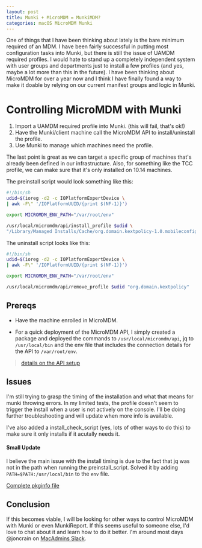 ```yaml
---
layout: post
title: Munki + MicroMDM = MunkiMDM?
categories: macOS MicroMDM Munki
---
```


One of things that I have been thinking about lately is the bare minimum required of an MDM. I have been fairly successful in putting most configuration tasks into Munki, but there is still the issue of UAMDM required profiles. I would hate to stand up a completely independent system with user groups and departments just to install a few profiles (and yes, maybe a lot more than this in the future). I have been thinking about MicroMDM for over a year now and I think I have finally found a way to make it doable by relying on our current manifest groups and logic in Munki. 

# Controlling MicroMDM with Munki

1. Import a UAMDM required profile into Munki. (this will fail, that's ok!)
2. Have the Munki/client machine call the MicroMDM API to install/uninstall the profile.
3. Use Munki to manage which machines need the profile.

The last point is great as we can target a specific group of machines that's already been defined in our infrastructure. Also, for something like the TCC profile, we can make sure that it's only installed on 10.14 machines.

The preinstall script would look something like this:
```sh
#!/bin/sh
udid=$(ioreg -d2 -c IOPlatformExpertDevice \
| awk -F\" '/IOPlatformUUID/{print $(NF-1)}')

export MICROMDM_ENV_PATH="/var/root/env"

/usr/local/micromdm/api/install_profile $udid \
"/Library/Managed Installs/Cache/org.domain.kextpolicy-1.0.mobileconfig"
```
The uninstall script looks like this:
```sh
#!/bin/sh
udid=$(ioreg -d2 -c IOPlatformExpertDevice \
| awk -F\" '/IOPlatformUUID/{print $(NF-1)}')

export MICROMDM_ENV_PATH="/var/root/env"

/usr/local/micromdm/api/remove_profile $udid "org.domain.kextpolicy"
```
## Prereqs
* Have the machine enrolled in MicroMDM.

* For a quick deployment of the MicroMDM API, I simply created a package and deployed the commands to `/usr/local/micromdm/api`, jq to `/usr/local/bin` and the env file that includes the connection details for the API to `/var/root/env`.

>[details on the API setup](https://github.com/micromdm/micromdm/tree/master/tools/api#setup)

## Issues
I'm still trying to grasp the timing of the installation and what that means for munki throwing errors. In my limited tests, the profile doesn't seem to trigger the install when a user is not actively on the console. I'll be doing further troubleshooting and will update when more info is available.

I've also added a install_check_script (yes, lots of other ways to do this) to make sure it only installs if it acutally needs it. 

#### Small Update
I believe the main issue with the install timing is due to the fact that jq was not in the path when running the preinstall_script. Solved it by adding `PATH=$PATH:/usr/local/bin` to the `env` file.

[Complete pkginfo file](https://gist.github.com/joncrain/a307d6ca5de4668d950e656080a75d1f)


## Conclusion
If this becomes viable, I will be looking for other ways to control MicroMDM with Munki or even MunkiReport. If this seems useful to someone else, I'd love to chat about it and learn how to do it better. I'm around most days @joncrain on [MacAdmins Slack](http://macadmins.org/).